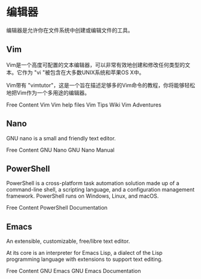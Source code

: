 # 编辑器

编辑器是允许你在文件系统中创建或编辑文件的工具。

## Vim

Vim是一个高度可配置的文本编辑器，可以非常有效地创建和修改任何类型的文本。它作为 "vi "被包含在大多数UNIX系统和苹果OS X中。

Vim带有 "vimtutor"，这是一个旨在描述足够多的Vim命令的教程，你将能够轻松地把Vim作为一个多用途的编辑器。

<ResourceGroupTitle>Free Content</ResourceGroupTitle>
<BadgeLink badgeText='Official Website' colorScheme='blue' href='https://www.vim.org'>Vim</BadgeLink>
<BadgeLink badgeText='Read' colorScheme='yellow' href='https://vimhelp.org/'>Vim help files</BadgeLink>
<BadgeLink badgeText='Read' colorScheme='yellow' href='https://vim.fandom.com/wiki/Vim_Tips_Wiki'>Vim Tips Wiki</BadgeLink>
<BadgeLink badgeText='Read' colorScheme='yellow' href='https://vim-adventures.com/'>Vim Adventures</BadgeLink>

## Nano

GNU nano is a small and friendly text editor.

<ResourceGroupTitle>Free Content</ResourceGroupTitle>
<BadgeLink badgeText='Official Website' colorScheme='blue' href='https://www.nano-editor.org/'>GNU Nano</BadgeLink>
<BadgeLink badgeText='Official Documentation' colorScheme='blue' href='https://www.nano-editor.org/dist/latest/nano.html'>GNU Nano Manual</BadgeLink>

## PowerShell

PowerShell is a cross-platform task automation solution made up of a command-line shell, a scripting language, and a configuration management framework. PowerShell runs on Windows, Linux, and macOS.

<ResourceGroupTitle>Free Content</ResourceGroupTitle>
<BadgeLink badgeText='Official Documentation' colorScheme='blue' href='https://learn.microsoft.com/en-us/powershell/'>PowerShell Documentation</BadgeLink>

## Emacs

An extensible, customizable, free/libre text editor.

At its core is an interpreter for Emacs Lisp, a dialect of the Lisp programming language with extensions to support text editing.

<ResourceGroupTitle>Free Content</ResourceGroupTitle>
<BadgeLink badgeText='Official Website' colorScheme='blue' href='https://www.gnu.org/software/emacs/'>GNU Emacs</BadgeLink>
<BadgeLink badgeText='Official Documentation' colorScheme='blue' href='https://www.gnu.org/software/emacs/documentation.html'>GNU Emacs Documentation</BadgeLink>
